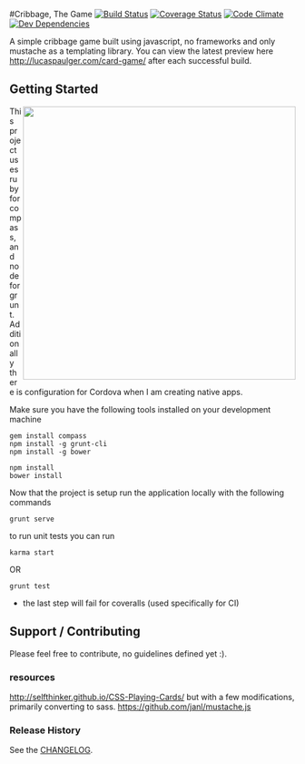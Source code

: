#Cribbage, The Game 
[![Build Status](https://travis-ci.org/lpaulger/card-game.svg?branch=refactor)](https://travis-ci.org/lpaulger/card-game)
[![Coverage Status](https://img.shields.io/coveralls/lpaulger/card-game.svg)](https://coveralls.io/r/lpaulger/card-game?branch=master)
[![Code Climate](https://codeclimate.com/github/lpaulger/card-game/badges/gpa.svg)](https://codeclimate.com/github/lpaulger/card-game)
[![Dev Dependencies](https://david-dm.org/lpaulger/card-game/dev-status.svg)](https://david-dm.org/lpaulger/card-game#info=devDependencies&view=table)

A simple cribbage game built using javascript, no frameworks and only mustache as a templating library.
You can view the latest preview here http://lucaspaulger.com/card-game/ after each successful build.

## Getting Started
<img align="right" height="480" src="http://lucaspaulger.com/images/2014-11-19/cribbage-the-game-demo.gif">
This project uses ruby for compass, and node for grunt. Additionally there is configuration for Cordova when I am creating native apps.

Make sure you have the following tools installed on your development machine
```shell
gem install compass
npm install -g grunt-cli
npm install -g bower
```

```shell
npm install
bower install
```

Now that the project is setup run the application locally with the following commands
```shell
grunt serve
```

to run unit tests you can run
```shell
karma start
```
OR
```shell
grunt test
```
* the last step will fail for coveralls (used specifically for CI)

## Support / Contributing

Please feel free to contribute, no guidelines defined yet :).

### resources

http://selfthinker.github.io/CSS-Playing-Cards/ but with a few modifications, primarily converting to sass.
https://github.com/janl/mustache.js

### Release History
See the [CHANGELOG](CHANGELOG).
